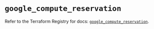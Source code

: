 # `google_compute_reservation`

Refer to the Terraform Registry for docs: [`google_compute_reservation`](https://registry.terraform.io/providers/hashicorp/google/6.34.0/docs/resources/compute_reservation).
